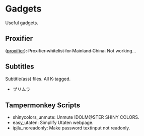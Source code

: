 # Gadgets

Useful gadgets.

## Proxifier

~~([proxifier][link-proxifier]): Proxifier whitelist for Mainland China.~~ Not working...

[link-proxifier]: ./proxifier/Readme.md

## Subtitles
Subtitle(ass) files. All K-tagged.

- プリムラ

## Tampermonkey Scripts

- shinycolors_unmute: Unmute IDOLM@STER SHINY COLORS.
- easy_utaten: Simplify Utaten webpage.
- ipjlu_noreadonly: Make password textinput not readonly.